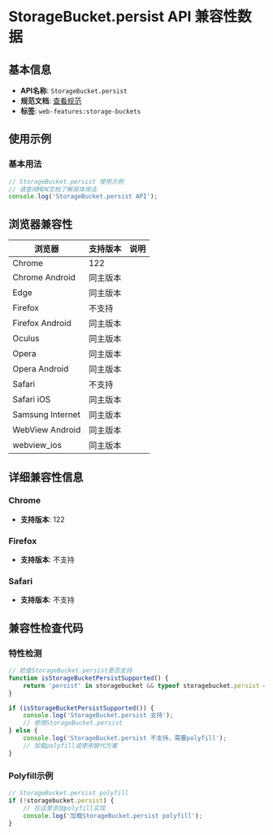# StorageBucket.persist API 兼容性数据

## 基本信息

- **API名称**: `StorageBucket.persist`
- **规范文档**: [查看规范](https://wicg.github.io/storage-buckets/#dom-storagebucket-persist)
- **标签**: `web-features:storage-buckets`

## 使用示例

### 基本用法

```javascript
// StorageBucket.persist 使用示例
// 请查阅MDN文档了解具体用法
console.log('StorageBucket.persist API');
```

## 浏览器兼容性

| 浏览器 | 支持版本 | 说明 |
|--------|----------|------|
| Chrome | 122 |  |
| Chrome Android | 同主版本 |  |
| Edge | 同主版本 |  |
| Firefox | 不支持 |  |
| Firefox Android | 同主版本 |  |
| Oculus | 同主版本 |  |
| Opera | 同主版本 |  |
| Opera Android | 同主版本 |  |
| Safari | 不支持 |  |
| Safari iOS | 同主版本 |  |
| Samsung Internet | 同主版本 |  |
| WebView Android | 同主版本 |  |
| webview_ios | 同主版本 |  |

## 详细兼容性信息

### Chrome

- **支持版本**: 122

### Firefox

- **支持版本**: 不支持

### Safari

- **支持版本**: 不支持

## 兼容性检查代码

### 特性检测

```javascript
// 检查StorageBucket.persist是否支持
function isStorageBucketPersistSupported() {
    return 'persist' in storagebucket && typeof storagebucket.persist === 'function';
}

if (isStorageBucketPersistSupported()) {
    console.log('StorageBucket.persist 支持');
    // 使用StorageBucket.persist
} else {
    console.log('StorageBucket.persist 不支持，需要polyfill');
    // 加载polyfill或使用替代方案
}
```

### Polyfill示例

```javascript
// StorageBucket.persist polyfill
if (!storagebucket.persist) {
    // 在这里添加polyfill实现
    console.log('加载StorageBucket.persist polyfill');
}
```

